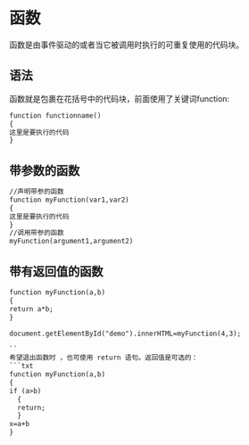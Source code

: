 # 函数
函数是由事件驱动的或者当它被调用时执行的可重复使用的代码块。

## 语法
函数就是包裹在花括号中的代码块，前面使用了关键词function:
```txt
function functionname()
{
这里是要执行的代码
}
```
## 带参数的函数
```txt
//声明带参的函数
function myFunction(var1,var2)
{
这里是要执行的代码
}
//调用带参的函数
myFunction(argument1,argument2)

```
## 带有返回值的函数
```txt
function myFunction(a,b)
{
return a*b;
}

document.getElementById("demo").innerHTML=myFunction(4,3);

``
希望退出函数时 ，也可使用 return 语句。返回值是可选的：
```txt
function myFunction(a,b)
{
if (a>b)
  {
  return;
  }
x=a+b
}

```
